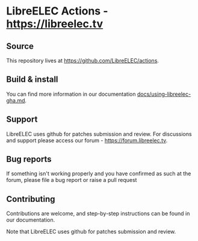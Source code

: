 # LibreELEC Actions - <https://libreelec.tv>

## Source

This repository lives at https://github.com/LibreELEC/actions.

## Build & install

You can find more information in our documentation [docs/using-libreelec-gha.md](docs/using-libreelec-gha.md).

## Support

LibreELEC uses github for patches submission and review. For discussions and support please access our forum - https://forum.libreelec.tv.

## Bug reports

If something isn't working properly and you have confirmed as such at the forum, please file a bug report or raise a pull request 

## Contributing

Contributions are welcome, and step-by-step instructions can be found in our
documentation.

Note that LibreELEC uses github for patches submission and review.
